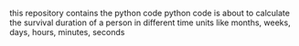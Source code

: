 this repository contains the python code
python code is about to calculate the survival duration of a person in different time units like months, weeks, days, hours, minutes, seconds
